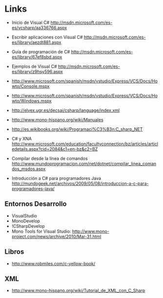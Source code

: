 # Links #
  * Inicio de Visual C# http://msdn.microsoft.com/es-es/vcsharp/aa336766.aspx
  * Escribir aplicaciones con Visual C# http://msdn.microsoft.com/es-es/library/aezdt881.aspx
  * Guía de programación de C# http://msdn.microsoft.com/es-es/library/67ef8sbd.aspx
  * Ejemplos de Visual C# http://msdn.microsoft.com/es-es/library/z9hsy596.aspx

  * http://www.microsoft.com/spanish/msdn/vstudio/Express/VCS/Docs/Howto/Console.mspx
  * http://www.microsoft.com/spanish/msdn/vstudio/Express/VCS/Docs/Howto/Windows.mspx

  * http://elvex.ugr.es/decsai/csharp/language/index.xml
  * http://www.mono-hispano.org/wiki/Manuales
  * http://es.wikibooks.org/wiki/Programaci%C3%B3n:C_sharp_NET

  * C# y XNA http://www.microsoft.com/education/facultyconnection/bz/articles/articledetails.aspx?cid=2084&c1=en-bz&c2=BZ

  * Compilar desde la línea de comandos http://www.mundoprogramacion.com/net/dotnet/compilar_linea_comandos_msdos.aspx
  * Introducción a C# para programadores Java http://mundogeek.net/archivos/2009/05/08/introduccion-a-c-para-programadores-java/

## Entornos Desarrollo ##
  * VisualStudio
  * MonoDevelop
  * !CSharpDevelop
  * Mono Tools for Visual Studio: http://www.mono-project.com/news/archive/2010/Mar-31.html
## Libros ##
  * http://www.robmiles.com/c-yellow-book/

## XML ##
  * http://www.mono-hispano.org/wiki/Tutorial_de_XML_con_C_Sharp